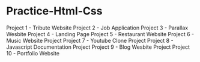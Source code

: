 # Practice-Html-Css

Project 1 - Tribute Website
Project 2 - Job Application
Project 3 - Parallax Wesbite
Project 4 - Landing Page
Project 5 - Restaurant Website
Project 6 - Music Website Project 
Project 7 - Youtube Clone Project 
Project 8 - Javascript Documentation Project 
Project 9 - Blog Wesbite Project 
Project 10 - Portfolio Website
